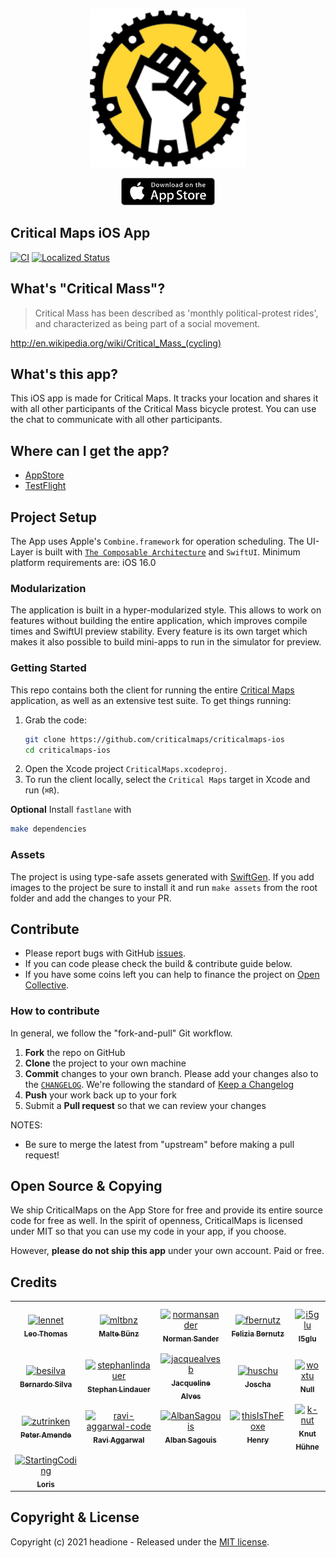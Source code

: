 <p align="center"><a href="https://itunes.apple.com/app/critical-maps/id918669647"><img src="_images/Icon.svg" width="250" /></a></p>

<p align="center"><a href="https://itunes.apple.com/app/critical-maps/id918669647"><img src="_images/appstore-badge.png" width="150" /></a></p>

## Critical Maps iOS App

[![CI](https://github.com/criticalmaps/criticalmaps-ios/actions/workflows/tests.yml/badge.svg)](https://github.com/criticalmaps/criticalmaps-ios/actions/workflows/tests.yml)
<a title="Crowdin" target="_blank" href="https://crowdin.com/project/critical-maps">
	<img src="https://badges.crowdin.net/critical-maps/localized.svg" alt="Localized Status" />
</a>

## What's "Critical Mass"?

> Critical Mass has been described as 'monthly political-protest rides', and characterized as being part of a social movement.

http://en.wikipedia.org/wiki/Critical_Mass_(cycling)

## What's this app?

This iOS app is made for Critical Maps. It tracks your location and shares it with all other participants of the Critical Mass bicycle protest. You can use the chat to communicate with all other participants.

## Where can I get the app?

- [AppStore](https://apps.apple.com/de/app/critical-maps/id918669647)
- [TestFlight](https://testflight.apple.com/join/nyGeQVxk)

## Project Setup

The App uses Apple's `Combine.framework` for operation scheduling. The UI-Layer is built with [`The Composable Architecture`](https://github.com/pointfreeco/swift-composable-architecture) and `SwiftUI`.
Minimum platform requirements are: iOS 16.0

### Modularization

The application is built in a hyper-modularized style. This allows to work on features without building the entire application, which improves compile times and SwiftUI preview stability. Every feature is its own target which makes it also possible to build mini-apps to run in the simulator for preview.

### Getting Started

This repo contains both the client for running the entire [Critical Maps](https://itunes.apple.com/app/critical-maps/id918669647) application, as well as an extensive test suite. To get things running:

1. Grab the code:
    ```sh
    git clone https://github.com/criticalmaps/criticalmaps-ios
    cd criticalmaps-ios
    ```
2. Open the Xcode project `CriticalMaps.xcodeproj`.
3. To run the client locally, select the `Critical Maps` target in Xcode and run (`⌘R`).

__Optional__
Install `fastlane` with
```sh
make dependencies
```

### Assets

The project is using type-safe assets generated with [SwiftGen](https://github.com/SwiftGen/SwiftGen).
If you add images to the project be sure to install it and run `make assets` from the root folder and add the changes to your PR.


## Contribute

- Please report bugs with GitHub [issues](https://github.com/CriticalMaps/criticalmaps-ios/issues).
- If you can code please check the build & contribute guide below.
- If you have some coins left you can help to finance the project on [Open Collective](https://opencollective.com/criticalmaps).

### How to contribute

In general, we follow the "fork-and-pull" Git workflow.

1.  **Fork** the repo on GitHub
2.  **Clone** the project to your own machine
3.  **Commit** changes to your own branch. Please add your changes also to the [`CHANGELOG`](CHANGELOG.md). We're following the standard of [Keep a Changelog](https://keepachangelog.com/en/1.0.0/)
4.  **Push** your work back up to your fork
5.  Submit a **Pull request** so that we can review your changes

NOTES: 
- Be sure to merge the latest from "upstream" before making a pull request!

## Open Source & Copying

We ship CriticalMaps on the App Store for free and provide its entire source code for free as well. In the spirit of openness, CriticalMaps is licensed under MIT so that you can use my code in your app, if you choose.

However, **please do not ship this app** under your own account. Paid or free.

## Credits

<!-- readme: contributors -start -->
<table>
	<tbody>
		<tr>
            <td align="center">
                <a href="https://github.com/lennet">
                    <img src="https://avatars.githubusercontent.com/u/7677738?v=4" width="100;" alt="lennet"/>
                    <br />
                    <sub><b>Leo Thomas</b></sub>
                </a>
            </td>
            <td align="center">
                <a href="https://github.com/mltbnz">
                    <img src="https://avatars.githubusercontent.com/u/14075359?v=4" width="100;" alt="mltbnz"/>
                    <br />
                    <sub><b>Malte Bünz</b></sub>
                </a>
            </td>
            <td align="center">
                <a href="https://github.com/normansander">
                    <img src="https://avatars.githubusercontent.com/u/1220469?v=4" width="100;" alt="normansander"/>
                    <br />
                    <sub><b>Norman Sander</b></sub>
                </a>
            </td>
            <td align="center">
                <a href="https://github.com/fbernutz">
                    <img src="https://avatars.githubusercontent.com/u/26111180?v=4" width="100;" alt="fbernutz"/>
                    <br />
                    <sub><b>Felizia Bernutz</b></sub>
                </a>
            </td>
            <td align="center">
                <a href="https://github.com/i5glu">
                    <img src="https://avatars.githubusercontent.com/u/9765299?v=4" width="100;" alt="i5glu"/>
                    <br />
                    <sub><b>I5glu</b></sub>
                </a>
            </td>
            <td align="center">
                <a href="https://github.com/maxxx777">
                    <img src="https://avatars.githubusercontent.com/u/2142832?v=4" width="100;" alt="maxxx777"/>
                    <br />
                    <sub><b>Maxim Tsvetkov</b></sub>
                </a>
            </td>
		</tr>
		<tr>
            <td align="center">
                <a href="https://github.com/besilva">
                    <img src="https://avatars.githubusercontent.com/u/20118834?v=4" width="100;" alt="besilva"/>
                    <br />
                    <sub><b>Bernardo Silva</b></sub>
                </a>
            </td>
            <td align="center">
                <a href="https://github.com/stephanlindauer">
                    <img src="https://avatars.githubusercontent.com/u/1323145?v=4" width="100;" alt="stephanlindauer"/>
                    <br />
                    <sub><b>Stephan Lindauer</b></sub>
                </a>
            </td>
            <td align="center">
                <a href="https://github.com/jacquealvesb">
                    <img src="https://avatars.githubusercontent.com/u/86978515?v=4" width="100;" alt="jacquealvesb"/>
                    <br />
                    <sub><b>Jacqueline Alves</b></sub>
                </a>
            </td>
            <td align="center">
                <a href="https://github.com/huschu">
                    <img src="https://avatars.githubusercontent.com/u/879754?v=4" width="100;" alt="huschu"/>
                    <br />
                    <sub><b>Joscha</b></sub>
                </a>
            </td>
            <td align="center">
                <a href="https://github.com/woxtu">
                    <img src="https://avatars.githubusercontent.com/u/5673994?v=4" width="100;" alt="woxtu"/>
                    <br />
                    <sub><b>Null</b></sub>
                </a>
            </td>
            <td align="center">
                <a href="https://github.com/jkandzi">
                    <img src="https://avatars.githubusercontent.com/u/9692434?v=4" width="100;" alt="jkandzi"/>
                    <br />
                    <sub><b>Justus Kandzi</b></sub>
                </a>
            </td>
		</tr>
		<tr>
            <td align="center">
                <a href="https://github.com/zutrinken">
                    <img src="https://avatars.githubusercontent.com/u/888679?v=4" width="100;" alt="zutrinken"/>
                    <br />
                    <sub><b>Peter Amende</b></sub>
                </a>
            </td>
            <td align="center">
                <a href="https://github.com/ravi-aggarwal-code">
                    <img src="https://avatars.githubusercontent.com/u/91732598?v=4" width="100;" alt="ravi-aggarwal-code"/>
                    <br />
                    <sub><b>Ravi Aggarwal</b></sub>
                </a>
            </td>
            <td align="center">
                <a href="https://github.com/AlbanSagouis">
                    <img src="https://avatars.githubusercontent.com/u/25483578?v=4" width="100;" alt="AlbanSagouis"/>
                    <br />
                    <sub><b>Alban Sagouis</b></sub>
                </a>
            </td>
            <td align="center">
                <a href="https://github.com/thisIsTheFoxe">
                    <img src="https://avatars.githubusercontent.com/u/18512366?v=4" width="100;" alt="thisIsTheFoxe"/>
                    <br />
                    <sub><b>Henry</b></sub>
                </a>
            </td>
            <td align="center">
                <a href="https://github.com/k-nut">
                    <img src="https://avatars.githubusercontent.com/u/1096357?v=4" width="100;" alt="k-nut"/>
                    <br />
                    <sub><b>Knut Hühne</b></sub>
                </a>
            </td>
            <td align="center">
                <a href="https://github.com/wacumov">
                    <img src="https://avatars.githubusercontent.com/u/2861871?v=4" width="100;" alt="wacumov"/>
                    <br />
                    <sub><b>Mikhail Akopov</b></sub>
                </a>
            </td>
		</tr>
		<tr>
            <td align="center">
                <a href="https://github.com/StartingCoding">
                    <img src="https://avatars.githubusercontent.com/u/43170443?v=4" width="100;" alt="StartingCoding"/>
                    <br />
                    <sub><b>Loris</b></sub>
                </a>
            </td>
		</tr>
	<tbody>
</table>
<!-- readme: contributors -end -->

## Copyright & License

Copyright (c) 2021 headione - Released under the [MIT license](https://github.com/criticalmaps/criticalmaps-ios/blob/main/LICENSE).
